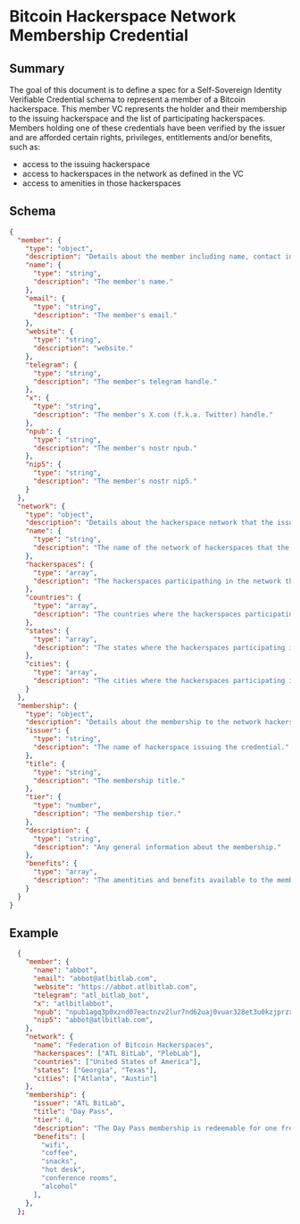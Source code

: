 # Bitcoin Hackerspace Network Membership Credential

## Summary
The goal of this document is to define a spec for a Self-Sovereign Identity Verifiable Credential schema to represent a member of a Bitcoin hackerspace.
This member VC represents the holder and their membership to the issuing hackerspace and the list of participating hackerspaces.
Members holding one of these credentials have been verified by the issuer and are afforded certain rights, privileges, entitlements and/or benefits, such as:
  - access to the issuing hackerspace
  - access to hackerspaces in the network as defined in the VC
  - access to amenities in those hackerspaces
## Schema

```json
{
  "member": {
    "type": "object",
    "description": "Details about the member including name, contact information, website and socials.",
    "name": {
      "type": "string",
      "description": "The member's name."
    },
    "email": {
      "type": "string",
      "description": "The member's email."
    },
    "website": {
      "type": "string",
      "description": "website."
    },
    "telegram": {
      "type": "string",
      "description": "The member's telegram handle."
    },
    "x": {
      "type": "string",
      "description": "The member's X.com (f.k.a. Twitter) handle."
    },
    "npub": {
      "type": "string",
      "description": "The member's nostr npub."
    },
    "nip5": {
      "type": "string",
      "description": "The member's nostr nip5."
    }
  },
  "network": {
    "type": "object",
    "description": "Details about the hackerspace network that the issuer and member belongs.",
    "name": {
      "type": "string",
      "description": "The name of the network of hackerspaces that the issuer and member belong to."
    },
    "hackerspaces": {
      "type": "array",
      "description": "The hackerspaces participathing in the network that the member belongs to."
    },
    "countries": {
      "type": "array",
      "description": "The countries where the hackerspaces participating in the network are located."
    },
    "states": {
      "type": "array",
      "description": "The states where the hackerspaces participating in the network are located."
    },
    "cities": {
      "type": "array",
      "description": "The cities where the hackerspaces participating in the network are located."
    }
  },
  "membership": {
    "type": "object",
    "description": "Details about the membership to the network hackerspaces.",
    "issuer": {
      "type": "string",
      "description": "The name of hackerspace issuing the credential."
    },
    "title": {
      "type": "string",
      "description": "The membership title."
    },
    "tier": {
      "type": "number",
      "description": "The membership tier."
    },
    "description": {
      "type": "string",
      "description": "Any general information about the membership."
    },
    "benefits": {
      "type": "array",
      "description": "The amentities and benefits available to the membership tier."
    }
  }
}
```

## Example

```json
  {
    "member": {
      "name": "abbot",
      "email": "abbot@atlbitlab.com",
      "website": "https://abbot.atlbitlab.com",
      "telegram": "atl_bitlab_bot",
      "x": "atlbitlabbot",
      "npub": "npub1agq3p0xznd07eactnzv2lur7nd62uaj0vuar328et3u0kzjprzxqxcqvrk",
      "nip5": "abbot@atlbitlab.com",
    },
    "network": {
      "name": "Federation of Bitcoin Hackerspaces",
      "hackerspaces": ["ATL BitLab", "PlebLab"],
      "countries": ["United States of America"],
      "states": ["Georgia", "Texas"],
      "cities": ["Atlanta", "Austin"]
    },
    "membership": {
      "issuer": "ATL BitLab",
      "title": "Day Pass",
      "tier": 0,
      "description": "The Day Pass membership is redeemable for one free work day at any of the hackerspaces participating in the network.",
      "benefits": [
        "wifi",
        "coffee",
        "snacks",
        "hot desk",
        "conference rooms",
        "alcohol"
      ],
    },
  };
```
